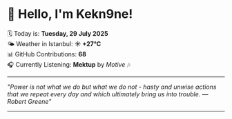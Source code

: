 # 👋 Hello, I'm Kekn9ne!

🗓️ Today is: **Tuesday, 29 July 2025**  
🌤️ Weather in Istanbul: **☀️   +27°C**  
📊 GitHub Contributions: **68**  
🎧 Currently Listening: **Mektup** by *Motive* 🎶

---

_"Power is not what we do but what we do not - hasty and unwise actions that we repeat every day and which ultimately bring us into trouble. — *Robert Greene*"_

---
